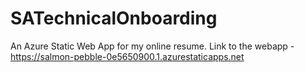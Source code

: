 # SATechnicalOnboarding

An Azure Static Web App for my online resume. Link to the webapp - https://salmon-pebble-0e5650900.1.azurestaticapps.net
